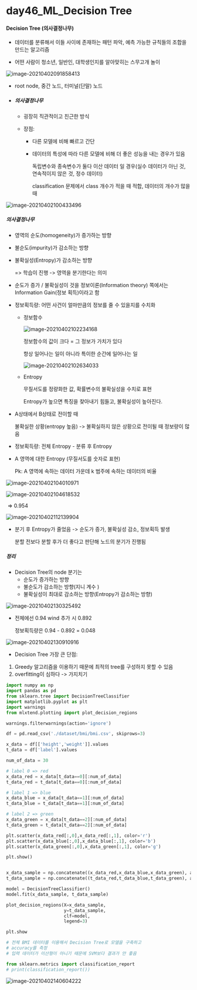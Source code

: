 # day46_ML_Decision Tree



#### Decision Tree (의사결정나무)

- 데이터를 분류해서 이들 사이에 존재하는 패턴 파악, 예측 가능한 규칙들의 조합을 만드는 알고리즘

- 어떤 사람이 청소년, 일반인, 대학생인지를 알아맞히는 스무고개 놀이

![image-20210402091858413](md-images/image-20210402091858413.png)

- root node, 중간 노드, 터미널(단말) 노드

  

- ##### 의사결정나무

  - 굉장히 직관적이고 친근한 방식

  - 장점:

    - 다른 모델에 비해 빠르고 간단

    - 데이터의 특성에 따라 다른 모델에 비해 더 좋은 성능을 내는 경우가 있음

      독립변수와 종속변수가 둘다 이산 데이터 일 경우(실수 데이터가 아닌 것, 연속적이지 않은 것, 정수 데이터)

      classification 문제에서 class 개수가 적을 때 적합, 데이터의 개수가 많을 때

![image-20210402100433496](md-images/image-20210402100433496.png)



##### 의사결정나무

- 영역의 순도(homogeneity)가 증가하는 방향

- 불순도(impurity)가 감소하는 방향

- 불확실성(Entropy)가 감소하는 방향

  => 학습이 진행 -> 영역을 분기한다는 의미

- 순도가 증가 / 불확실성이 것을 정보이론(Information theory) 쪽에서는 Information Gain(정보 획득)이라고 함

- 정보획득량: 어떤 사건이 얼마만큼의 정보를 줄 수 있을지를 수치화

  - 정보함수

    ![image-20210402102234168](md-images/image-20210402102234168.png)

    정보함수의 값이 크다 = 그 정보가 가치가 있다

    항상 일어나는 일이 아니라 특이한 순간에 일어나는 일

    ![image-20210402102634033](md-images/image-20210402102634033.png)

    

  - Entropy

    무질서도를 정량화한 값, 확률변수의 불확실성을 수치로 표현

    Entropy가 높으면 특징을 찾아내기 힘들고, 불확실성이 높아진다.

- A상태에서 B상태로 전이할 때

  불확실한 상황(entropy 높음) -> 불확실하지 않은 상황으로 전이될 때 정보량이 많음

- 정보획득량: 전체 Entropy - 분류 후 Entropy



- A 영역에 대한 Entropy (무질서도를 숫자로 표현)

  Pk: A 영역에 속하는 데이터 가운데 k 범주에 속하는 데이터의 비율

![image-20210402104010971](md-images/image-20210402104010971.png)

![image-20210402104618532](md-images/image-20210402104618532.png)

​	=> 0.954

![image-20210402112139904](md-images/image-20210402112139904.png)

- 분기 후 Entropy가 줄었음 -> 순도가 증가, 불확실성 감소, 정보획득 발생

  분할 전보다 분할 후가 더 좋다고 판단해 노드의 분기가 진행됨



##### 정리

- Decision Tree의 node 분기는 
  - 순도가 증가하는 방향
  - 불순도가 감소하는 방향(지니 계수 )
  - 불확실성이 최대로 감소하는 방향(Entropy가 감소하는 방향)

![image-20210402130325492](md-images/image-20210402130325492.png)

- 전체에선 0.94 wind 추가 시 0.892

  정보획득량은 0.94 - 0.892 = 0.048

![image-20210402130910916](md-images/image-20210402130910916.png)

- Decision Tree 가장 큰 단점:

1. Greedy 알고리즘을 이용하기 때문에 최적의 tree를 구성하지 못할 수 있음
2. overfitting이 심하다 -> 가지치기

```python
import numpy as np
import pandas as pd
from sklearn.tree import DecisionTreeClassifier
import matplotlib.pyplot as plt
import warnings
from mlxtend.plotting import plot_decision_regions

warnings.filterwarnings(action='ignore')

df = pd.read_csv('./dataset/bmi/bmi.csv', skiprows=3)

x_data = df[['height','weight']].values
t_data = df['label'].values

num_of_data = 30

# label 0 => red
x_data_red = x_data[t_data==0][:num_of_data]
t_data_red = t_data[t_data==0][:num_of_data]

# label 1 => blue
x_data_blue = x_data[t_data==1][:num_of_data]
t_data_blue = t_data[t_data==1][:num_of_data]

# label 2 => green
x_data_green = x_data[t_data==2][:num_of_data]
t_data_green = t_data[t_data==2][:num_of_data]

plt.scatter(x_data_red[:,0],x_data_red[:,1], color='r')
plt.scatter(x_data_blue[:,0],x_data_blue[:,1], color='b')
plt.scatter(x_data_green[:,0],x_data_green[:,1], color='g')

plt.show()


x_data_sample = np.concatenate((x_data_red,x_data_blue,x_data_green), axis=0)
t_data_sample = np.concatenate((t_data_red,t_data_blue,t_data_green), axis=0)

model = DecisionTreeClassifier()
model.fit(x_data_sample, t_data_sample)

plot_decision_regions(X=x_data_sample,
                      y=t_data_sample,
                      clf=model,
                      legend=3)

plt.show

# 전체 BMI 데이터를 이용해서 Decision Tree로 모델을 구축하고
# accuracy를 측정
# 입력 데이터가 이산형이 아니기 때문에 SVM보다 결과가 안 좋음

from sklearn.metrics import classification_report
# print(classification_report())
```

![image-20210402140604222](md-images/image-20210402140604222.png)